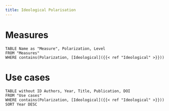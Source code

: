 ```yaml
---
title: Ideological Polarisation
---
```

# Measures
```dataview
TABLE Name as "Measure", Polarization, Level
FROM "Measures"
WHERE contains(Polarization, [Ideological]({{< ref "Ideological" >}}))
```
# Use cases
```dataview
TABLE without ID Authors, Year, Title, Publication, DOI
FROM "Use cases"
WHERE contains(Polarization, [Ideological]({{< ref "Ideological" >}}))
SORT Year DESC
```